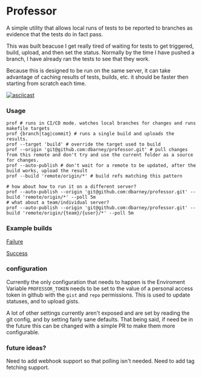 # Professor
A simple utility that allows local runs of tests to be reported to branches as evidence that the tests do in fact pass.

This was built beacuse I get really tired of waiting for tests to get triggered, build, upload, and then set the status. Normally by the time I have pushed a branch, I have already ran the tests to see that they work.

Because this is designed to be run on the same server, it can take advantage of caching results of tests, builds, etc. it should be faster then starting from scratch each time.

[![asciicast](https://asciinema.org/a/pAqsqN7pDzSmUpFelQdtXQst1.svg)](https://asciinema.org/a/pAqsqN7pDzSmUpFelQdtXQst1)

### Usage
```
prof # runs in CI/CD mode. watches local branches for changes and runs makefile targets
prof {branch|tag|commit} # runs a single build and uploads the results.
prof --target 'build' # override the target used to build
prof --origin 'git@github.com:dbarney/professor.git' # pull changes from this remote and don't try and use the current folder as a source for changes.
prof --auto-publish # don't wait for a remote to be updated, after the build works, upload the result
prof --build 'remote/origin/*' # build refs matching this pattern

# how about how to run it on a different server?
prof --auto-publish --origin 'git@github.com:dbarney/professor.git' --build 'remote/origin/*' --poll 5m
# what about a team/individual server?
prof --auto-publish --origin 'git@github.com:dbarney/professor.git' --build 'remote/origin/{team}/{user}/*' --poll 5m
```

### Example builds
[Failure](https://gist.github.com/DBarney/d1e7920fcf6ae484d397430c1febea06)

[Success](https://gist.github.com/DBarney/61e0f6068911f125dc377600e642290a)

### configuration
Currently the only configuration that needs to happen is the Enviroment Variable `PROFESSOR_TOKEN` needs to be set to the value of a personal access token in github with the `gist` and `repo` permissions. This is used to update statuses, and to upload gists.

A lot of other settings currently aren't exposed and are set by reading the git config, and by setting fairly sane defaults. That being said, if need be in the future this can be changed with a simple PR to make them more configurable.

### future ideas?
Need to add webhook support so that polling isn't needed.
Need to add tag fetching support.
